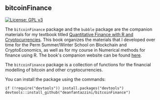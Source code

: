 ## bitcoinFinance

[![License: GPL v3](https://img.shields.io/badge/License-GPLv3-blue.svg)](https://www.gnu.org/licenses/gpl-3.0)

The `bitcoinFinance` package and the `bubble` package are the companion materials for my textbook titled [Quantitative Finance with R and Cryptocurrencies](https://www.amazon.com/dp/1090685319?ref_=pe_3052080_397514860). This book organizes the materials that I developed over time for the Perm Summer/Winter School on Blockchain and CryptoEconomics, as well as for my course in Numerical methods for finance using R. The book's companion website can be found [here](https://sites.google.com/view/quafirc). 

The `bitcoinFinance` package is a collection of functions for the financial modelling of bitcoin and other cryptocurrencies.

You can install the package using the commands: 
``` {.r}
if (!require("devtools")) install.packages("devtools")
devtools::install_github("deanfantazzini/bitcoinFinance")
```
